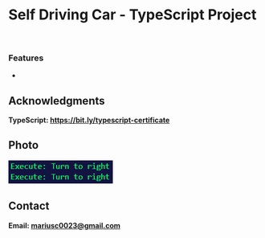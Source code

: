 <h1>Self Driving Car - TypeScript Project</h1>
<br>
<h3>Features</h3>
<ul>
    <li></li>
</ul>

<h2>Acknowledgments</h2>

<b>TypeScript: https://bit.ly/typescript-certificate<b>
<br>


<h2>Photo</h2>
<img src="photo.png">
<br>

<h2>Contact</h2>

<b> Email: mariusc0023@gmail.com </b>

